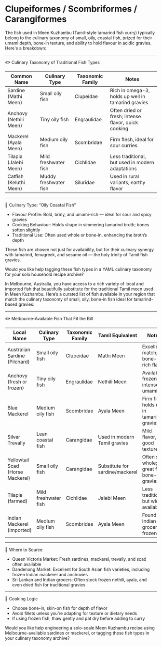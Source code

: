 

# Clupeiformes / Scombriformes / Carangiformes #

The fish used in Meen Kuzhambu (Tamil-style tamarind fish curry) typically belong to the culinary taxonomy of small, oily, coastal fish, prized for their umami depth, bone-in texture, and ability to hold flavour in acidic gravies. Here's a breakdown:

---

🐟 Culinary Taxonomy of Traditional Fish Types

| Common Name | Culinary Type | Taxonomic Family | Notes |
|-------------|----------------|------------------|-------|
| Sardine (Mathi Meen) | Small oily fish | Clupeidae | Rich in omega-3, holds up well in tamarind gravies  
| Anchovy (Nethili Meen) | Tiny oily fish | Engraulidae | Often dried or fresh; intense flavor, quick cooking  
| Mackerel (Ayala Meen) | Medium oily fish | Scombridae | Firm flesh, ideal for sour curries  
| Tilapia (Jalebi Meen) | Mild freshwater fish | Cichlidae | Less traditional, but used in modern adaptations  
| Catfish (Keluthi Meen) | Muddy freshwater fish | Siluridae | Used in rural variants; earthy flavor  

---

🧠 Culinary Type: “Oily Coastal Fish”

- Flavour Profile: Bold, briny, and umami-rich — ideal for sour and spicy gravies
- Cooking Behaviour: Holds shape in simmering tamarind broth; bones soften slightly
- Traditional Use: Often used whole or bone-in, enhancing the broth’s depth

These fish are chosen not just for availability, but for their culinary synergy with tamarind, fenugreek, and sesame oil — the holy trinity of Tamil fish gravies.

Would you like help tagging these fish types in a YAML culinary taxonomy for your solo household recipe archive?

In Melbourne, Australia, you have access to a rich variety of local and imported fish that beautifully substitute for the traditional Tamil meen used in Meen Kuzhambu. Here’s a curated list of fish available in your region that match the culinary taxonomy of small, oily, bone-in fish ideal for tamarind-based gravies:

---

🐟 Melbourne-Available Fish That Fit the Bill

| Local Name | Culinary Type | Taxonomic Family | Tamil Equivalent | Notes |
|------------|----------------|------------------|------------------|-------|
| Australian Sardine (Pilchard) | Small oily fish | Clupeidae | Mathi Meen | Excellent match; bone-in, rich flavor  
| Anchovy (fresh or frozen) | Tiny oily fish | Engraulidae | Nethili Meen | Available frozen; intense umami  
| Blue Mackerel | Medium oily fish | Scombridae | Ayala Meen | Firm flesh, holds up in tamarind gravies  
| Silver Trevally | Lean coastal fish | Carangidae | Used in modern Tamil gravies | Mild flavor, good texture  
| Yellowtail Scad (Horse Mackerel) | Small oily fish | Carangidae | Substitute for sardine/mackerel | Often sold whole; great for bone-in gravies  
| Tilapia (farmed) | Mild freshwater fish | Cichlidae | Jalebi Meen | Less traditional, but widely available  
| Indian Mackerel (imported) | Medium oily fish | Scombridae | Ayala Meen | Found in Indian grocers frozen  

---

🛒 Where to Source

- Queen Victoria Market: Fresh sardines, mackerel, trevally, and scad often available
- Dandenong Market: Excellent for South Asian fish varieties, including frozen Indian mackerel and anchovies
- Sri Lankan and Indian grocers: Often stock frozen nethili, ayala, and even dried fish for traditional gravies

---

🧠 Cooking Logic

- Choose bone-in, skin-on fish for depth of flavor
- Avoid fillets unless you’re adapting for texture or dietary needs
- If using frozen fish, thaw gently and pat dry before adding to curry

Would you like help engineering a solo-scale Meen Kuzhambu recipe using Melbourne-available sardines or mackerel, or tagging these fish types in your culinary taxonomy archive?

